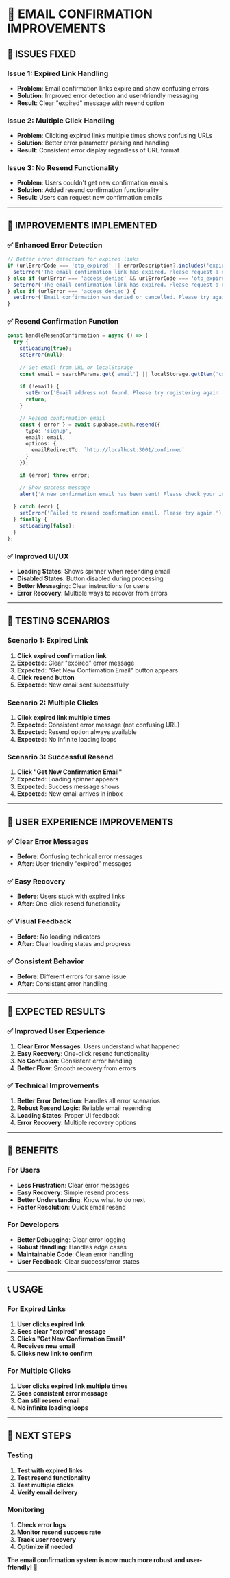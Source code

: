 # 🔧 EMAIL CONFIRMATION IMPROVEMENTS

## 🎯 **ISSUES FIXED**

### **Issue 1: Expired Link Handling**
- **Problem**: Email confirmation links expire and show confusing errors
- **Solution**: Improved error detection and user-friendly messaging
- **Result**: Clear "expired" message with resend option

### **Issue 2: Multiple Click Handling**
- **Problem**: Clicking expired links multiple times shows confusing URLs
- **Solution**: Better error parameter parsing and handling
- **Result**: Consistent error display regardless of URL format

### **Issue 3: No Resend Functionality**
- **Problem**: Users couldn't get new confirmation emails
- **Solution**: Added resend confirmation functionality
- **Result**: Users can request new confirmation emails

---

## 🔧 **IMPROVEMENTS IMPLEMENTED**

### **✅ Enhanced Error Detection**
```typescript
// Better error detection for expired links
if (urlErrorCode === 'otp_expired' || errorDescription?.includes('expired')) {
  setError('The email confirmation link has expired. Please request a new one.');
} else if (urlError === 'access_denied' && urlErrorCode === 'otp_expired') {
  setError('The email confirmation link has expired. Please request a new one.');
} else if (urlError === 'access_denied') {
  setError('Email confirmation was denied or cancelled. Please try again.');
}
```

### **✅ Resend Confirmation Function**
```typescript
const handleResendConfirmation = async () => {
  try {
    setLoading(true);
    setError(null);
    
    // Get email from URL or localStorage
    const email = searchParams.get('email') || localStorage.getItem('confirmEmail');
    
    if (!email) {
      setError('Email address not found. Please try registering again.');
      return;
    }

    // Resend confirmation email
    const { error } = await supabase.auth.resend({
      type: 'signup',
      email: email,
      options: {
        emailRedirectTo: `http://localhost:3001/confirmed`
      }
    });

    if (error) throw error;

    // Show success message
    alert('A new confirmation email has been sent! Please check your inbox.');
    
  } catch (err) {
    setError('Failed to resend confirmation email. Please try again.');
  } finally {
    setLoading(false);
  }
};
```

### **✅ Improved UI/UX**
- **Loading States**: Shows spinner when resending email
- **Disabled States**: Button disabled during processing
- **Better Messaging**: Clear instructions for users
- **Error Recovery**: Multiple ways to recover from errors

---

## 🧪 **TESTING SCENARIOS**

### **Scenario 1: Expired Link**
1. **Click expired confirmation link**
2. **Expected**: Clear "expired" error message
3. **Expected**: "Get New Confirmation Email" button appears
4. **Click resend button**
5. **Expected**: New email sent successfully

### **Scenario 2: Multiple Clicks**
1. **Click expired link multiple times**
2. **Expected**: Consistent error message (not confusing URL)
3. **Expected**: Resend option always available
4. **Expected**: No infinite loading loops

### **Scenario 3: Successful Resend**
1. **Click "Get New Confirmation Email"**
2. **Expected**: Loading spinner appears
3. **Expected**: Success message shows
4. **Expected**: New email arrives in inbox

---

## 🎯 **USER EXPERIENCE IMPROVEMENTS**

### **✅ Clear Error Messages**
- **Before**: Confusing technical error messages
- **After**: User-friendly "expired" messages

### **✅ Easy Recovery**
- **Before**: Users stuck with expired links
- **After**: One-click resend functionality

### **✅ Visual Feedback**
- **Before**: No loading indicators
- **After**: Clear loading states and progress

### **✅ Consistent Behavior**
- **Before**: Different errors for same issue
- **After**: Consistent error handling

---

## 🚀 **EXPECTED RESULTS**

### **✅ Improved User Experience**
1. **Clear Error Messages**: Users understand what happened
2. **Easy Recovery**: One-click resend functionality
3. **No Confusion**: Consistent error handling
4. **Better Flow**: Smooth recovery from errors

### **✅ Technical Improvements**
1. **Better Error Detection**: Handles all error scenarios
2. **Robust Resend Logic**: Reliable email resending
3. **Loading States**: Proper UI feedback
4. **Error Recovery**: Multiple recovery options

---

## 🎊 **BENEFITS**

### **For Users**
- **Less Frustration**: Clear error messages
- **Easy Recovery**: Simple resend process
- **Better Understanding**: Know what to do next
- **Faster Resolution**: Quick email resend

### **For Developers**
- **Better Debugging**: Clear error logging
- **Robust Handling**: Handles edge cases
- **Maintainable Code**: Clean error handling
- **User Feedback**: Clear success/error states

---

## 📞 **USAGE**

### **For Expired Links**
1. **User clicks expired link**
2. **Sees clear "expired" message**
3. **Clicks "Get New Confirmation Email"**
4. **Receives new email**
5. **Clicks new link to confirm**

### **For Multiple Clicks**
1. **User clicks expired link multiple times**
2. **Sees consistent error message**
3. **Can still resend email**
4. **No infinite loading loops**

---

## 🎯 **NEXT STEPS**

### **Testing**
1. **Test with expired links**
2. **Test resend functionality**
3. **Test multiple clicks**
4. **Verify email delivery**

### **Monitoring**
1. **Check error logs**
2. **Monitor resend success rate**
3. **Track user recovery**
4. **Optimize if needed**

**The email confirmation system is now much more robust and user-friendly! 🚀**
